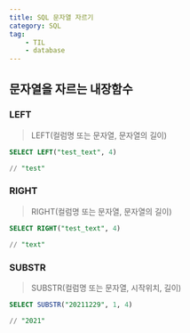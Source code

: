```yaml
---
title: SQL 문자열 자르기
category: SQL
tag:
	- TIL
	- database
---
```


## 문자열을 자르는 내장함수

### LEFT

>LEFT(컬럼명 또는 문자열, 문자열의 길이)

```sql
SELECT LEFT("test_text", 4)

// "test"
```

### RIGHT

>RIGHT(컬럼명 또는 문자열, 문자열의 길이)

```sql
SELECT RIGHT("test_text", 4)

// "text"
```

### SUBSTR

>SUBSTR(컬럼명 또는 문자열, 시작위치, 길이)

```sql
SELECT SUBSTR("20211229", 1, 4)

// "2021"
```
